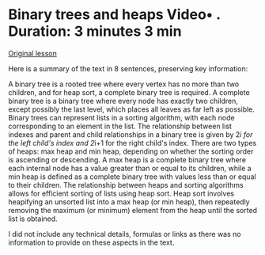 # Binary trees and heaps Video• . Duration: 3 minutes 3 min

[Original lesson](https://www.coursera.org/learn/uol-fundamentals-of-computer-science/lecture/zExC9/binary-trees-and-heaps)

Here is a summary of the text in 8 sentences, preserving key information:

A binary tree is a rooted tree where every vertex has no more than two children, and for heap sort, a complete binary tree is required. A complete binary tree is a binary tree where every node has exactly two children, except possibly the last level, which places all leaves as far left as possible. Binary trees can represent lists in a sorting algorithm, with each node corresponding to an element in the list. The relationship between list indexes and parent and child relationships in a binary tree is given by 2*i for the left child's index and 2*i+1 for the right child's index. There are two types of heaps: max heap and min heap, depending on whether the sorting order is ascending or descending. A max heap is a complete binary tree where each internal node has a value greater than or equal to its children, while a min heap is defined as a complete binary tree with values less than or equal to their children. The relationship between heaps and sorting algorithms allows for efficient sorting of lists using heap sort. Heap sort involves heapifying an unsorted list into a max heap (or min heap), then repeatedly removing the maximum (or minimum) element from the heap until the sorted list is obtained.

I did not include any technical details, formulas or links as there was no information to provide on these aspects in the text.


